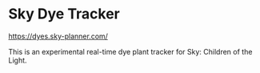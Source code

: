 # Sky Dye Tracker

https://dyes.sky-planner.com/

This is an experimental real-time dye plant tracker for Sky: Children of the Light.
